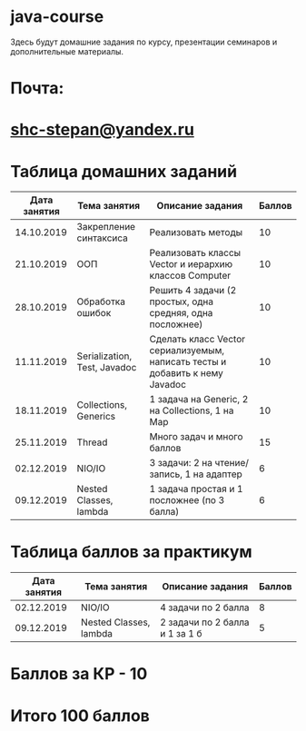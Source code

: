 # java-course
Здесь будут домашние задания по курсу, презентации семинаров и дополнительные материалы.

# Почта:
# shc-stepan@yandex.ru

# Таблица домашних заданий

| Дата занятия | Тема занятия           | Описание задания   | Баллов |
|--------------|------------------------|--------------------|--------|
| 14.10.2019   | Закрепление синтаксиса | Реализовать методы | 10     |
| 21.10.2019   | ООП                    | Реализовать классы Vector и иерархию классов Computer                    |    10    |
| 28.10.2019   | Обработка ошибок       | Решить 4 задачи (2 простых, одна средняя, одна посложнее)                |    10    |
| 11.11.2019   | Serialization, Test, Javadoc         | Сделать класс Vector сериализуемым, написать тесты и добавить к нему Javadoc                     |    10    |
| 18.11.2019   | Collections, Generics  | 1 задача на Generic, 2 на Collections, 1 на Map                          |    10    |
| 25.11.2019   | Thread                 | Много задач и много баллов                                               |    15    |
| 02.12.2019   | NIO/IO                 | 3 задачи: 2 на чтение/запись, 1 на адаптер                               |     6    |
| 09.12.2019   | Nested Classes, lambda | 1 задача простая и 1 посложнее (по 3 балла)                              |     6    |

# Таблица баллов за практикум
| Дата занятия | Тема занятия           | Описание задания   | Баллов |
|--------------|------------------------|--------------------|--------|
| 02.12.2019   | NIO/IO                 | 4 задачи по 2 балла                         |     8    |
| 09.12.2019   | Nested Classes, lambda | 2 задачи по 2 балла и 1 за 1 б              |     5    |

# Баллов за КР - 10

# Итого 100 баллов
